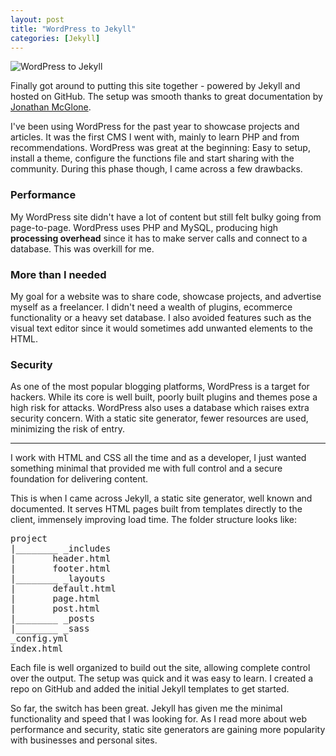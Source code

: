 ```yaml
---
layout: post
title: "WordPress to Jekyll"
categories: [Jekyll]
---
```

   <img src="{{ site.url }}/img/wordpress.jpg" alt="WordPress to Jekyll">

<p>Finally got around to putting this site together - powered by Jekyll and hosted on GitHub. The setup was smooth thanks to great documentation by <a href="http://jmcglone.com/guides/github-pages/" target="_blank">Jonathan McGlone</a>.</p>

<p>I've been using WordPress for the past year to showcase projects and articles. It was the first CMS I went with, mainly to learn PHP and from recommendations. WordPress was great at the beginning: Easy to setup, install a theme, configure the functions file and start sharing with the community. During this phase though, I came across a few drawbacks.</p> 

<h3>Performance</h3>

<p>My WordPress site didn't have a lot of content but still felt bulky going from page-to-page. WordPress uses PHP and MySQL, producing high <strong>processing overhead</strong> since it has to make server calls and connect to a database. This was overkill for me.</p>

<h3>More than I needed</h3> 

<p>My goal for a website was to share code, showcase projects, and advertise myself as a freelancer. I didn't need a wealth of plugins, ecommerce functionality or a heavy set database. I also avoided features such as the visual text editor since it would sometimes add unwanted elements to the HTML.</p>

<h3>Security</h3> 

<p>As one of the most popular blogging platforms, WordPress is a target for hackers. While its core is well built, poorly built plugins and themes pose a high risk for attacks. WordPress also uses a database which raises extra security concern. With a static site generator, fewer resources are used, minimizing the risk of entry.</p>

<hr />

<p>I work with HTML and CSS all the time and as a developer, I just wanted something minimal that provided me with full control and a secure foundation for delivering content.</p> 

<p>This is when I came across Jekyll, a static site generator, well known and documented. It serves HTML pages built from templates directly to the client, immensely improving load time. The folder structure looks like:</p>

<pre>
project
|________ _includes
|		header.html
|		footer.html
|________ _layouts
|		default.html
|		page.html
|		post.html
|________ _posts
|________ _sass
_config.yml
index.html
</pre>

<p>Each file is well organized to build out the site, allowing complete control over the output. The setup was quick and it was easy to learn. I created a repo on GitHub and added the initial Jekyll templates to get started.</p>

<p>So far, the switch has been great. Jekyll has given me the minimal functionality and speed that I was looking for. As I read more about web performance and security, static site generators are gaining more popularity with businesses and personal sites.</p>
